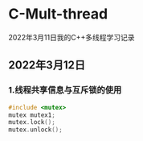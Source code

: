 # C-Mult-thread
2022年3月11日我的C++多线程学习记录

## 2022年3月12日
### 1.线程共享信息与互斥锁的使用

```C++
#include <mutex>  
mutex mutex1;  
mutex.lock();  
mutex.unlock();
```
